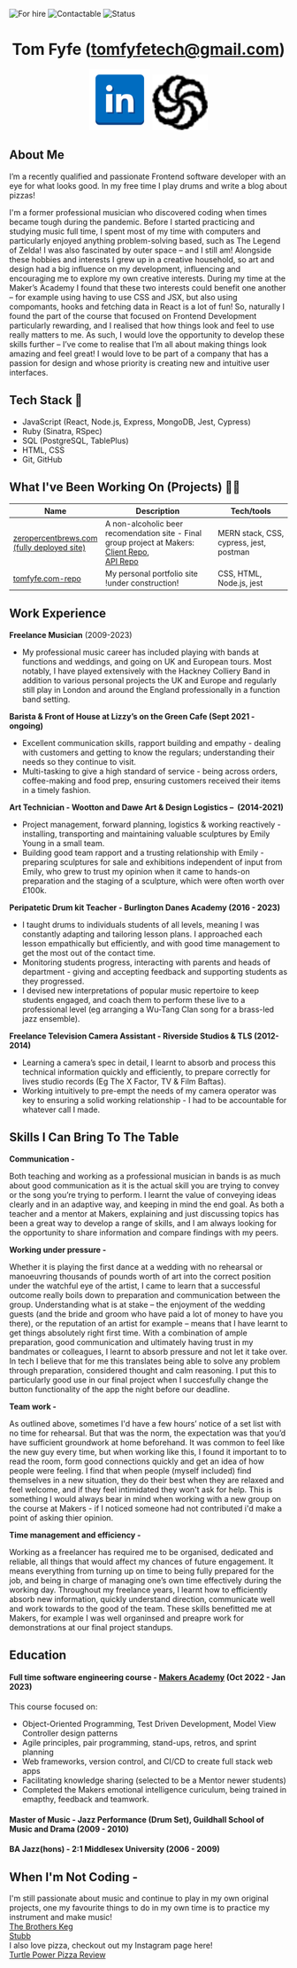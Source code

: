 ![For hire](https://img.shields.io/badge/Available_for_hire-Yes-brightgreen)
![Contactable](https://img.shields.io/badge/Contactable-For_sure-9cf)
![Status](https://img.shields.io/badge/Status-Probably_listening_to_music-ff69b4)

<div align="center">

[//]: # (Testing how to make comments which aren't rendered)

# Tom Fyfe (tomfyfetech@gmail.com) #
 <a href="https://www.linkedin.com/in/tomfyfe"><img src="images/Linkedin.png" width="110" alt="LinkedIn"></a>
 <a href="https://www.codewars.com/users/tomfyfe85"><img src="images/codewars.svg" width="100" alt="Codewars"></a>

</div>
 
 ## <a name="about_me">About Me </a>
 
I’m a recently qualified and passionate Frontend software developer with an eye for what looks good. In my free time I play drums and write a blog about pizzas! 

I'm a former professional musician who discovered coding when times became tough during the pandemic. Before I started practicing and studying music full time, I spent most of my time with computers and particularly enjoyed anything problem-solving based, such as The Legend of Zelda! I was also fascinated by outer space – and I still am! Alongside these hobbies and interests I grew up in a creative household, so art and design had a big influence on my development, influencing and encouraging me to explore my own creative interests. During my time at the Maker’s Academy I found that these two interests could benefit one another – for example using having to use CSS and JSX, but also using compomants, hooks and fetching data in React is a lot of fun! So, naturally I found the part of the course that focused on Frontend Development particularly rewarding, and I realised that how things look and feel to use really matters to me. As such, I would love the opportunity to develop these skills further – I’ve come to realise that I’m all about making things look amazing and feel great! I would love to be part of a company that has a passion for design and whose priority is creating new and intuitive user interfaces.
 
 ## <a name="tech-stack">Tech Stack 🤖</a> 
- JavaScript (React, Node.js, Express, MongoDB, Jest, Cypress)
- Ruby (Sinatra, RSpec) 
- SQL (PostgreSQL, TablePlus)
- HTML, CSS
- Git, GitHub 

## <a name="projects">What I've Been Working On (Projects) 👨‍💻</a>

| Name          | Description         | Tech/tools        |
| --------------| ----------------   | ----------------- |
| <a href="https://www.zeropercentbrews.com">zeropercentbrews.com <br/>(fully deployed site)</a>| A non-alcoholic beer recomendation site - Final group project at Makers: <br/> <a href="https://github.com/alastair10/ZeroPercentBrews-client">Client Repo</a>,<br/> <a href ="https://github.com/alastair10/ZeroPercentBrews-api">API Repo</a> |MERN stack, CSS, cypress, jest, postman|
|<a href="https://github.com/tomfyfe85/bank_tech_test-">tomfyfe.com-repo</a>| My personal portfolio site <br/> !under construction!| CSS, HTML, Node.js, jest|
              
## Work Experience

**Freelance Musician** (2009-2023)  
- My professional music career has included playing with bands at functions and weddings, and going on UK and European tours. Most notably, I have played extensively with the Hackney Colliery Band in addition to various personal projects the UK and Europe and regularly still play in London and around the England professionally in a function band setting. 

**Barista & Front of House at Lizzy’s on the Green Cafe (Sept 2021 - ongoing)**
- Excellent communication skills, rapport building and empathy - dealing with customers and getting to know the regulars; understanding their needs so they continue to visit. 
- Multi-tasking to give a high standard of service - being across orders, coffee-making and food prep, ensuring customers received their items in a timely fashion. 

**Art Technician - Wootton and Dawe Art & Design Logistics –  (2014-2021)**
- Project management, forward planning, logistics & working reactively - installing, transporting and maintaining valuable sculptures by Emily Young in a small team.
- Building good team rapport and a trusting relationship with Emily - preparing sculptures for sale and exhibitions independent of input from Emily, who grew to trust my opinion when it came to hands-on preparation and the staging of a sculpture, which were often worth over £100k.  
 
**Peripatetic Drum kit Teacher - Burlington Danes Academy (2016 - 2023)**

- I taught drums to individuals students of all levels, meaning I was constantly adapting and tailoring lesson plans. I approached each lesson empathically but efficiently, and with good time management to get the most out of the contact time.
- Monitoring students progress, interacting with parents and heads of department - giving and accepting feedback and supporting students as they progressed. 
- I devised new interpretations of popular music repertoire to keep students engaged, and coach them to perform these live to a professional level (eg arranging a Wu-Tang Clan song for a brass-led jazz ensemble).  



**Freelance Television Camera Assistant - Riverside Studios & TLS (2012-2014)**
- Learning a camera’s spec in detail, I learnt to absorb and process this technical information quickly and efficiently, to prepare correctly for lives studio records (Eg The X Factor, TV & Film Baftas).
- Working intuitively to pre-empt the needs of my camera operator was key to ensuring a solid working relationship - I had to be accountable for whatever call I made. 

 ## Skills I Can Bring To The Table

**Communication -**

Both teaching and working as a professional musician in bands is as much about good communication as it is the actual skill you are trying to convey or the song you’re trying to perform. I learnt the value of conveying ideas clearly and in an adaptive way, and keeping in mind the end goal. As both a teacher and a mentor at Makers, explaining and just discussing topics has been a great way to develop a range of skills, and I am always looking for the opportunity to share information and compare findings with my peers.

**Working under pressure -** 

Whether it is playing the first dance at a wedding with no rehearsal or manoeuvring thousands of pounds worth of art into the correct position under the watchful eye of the artist, I came to learn that a successful outcome really boils down to preparation and communication between the group. Understanding what is at stake – the enjoyment of the wedding guests (and the bride and groom who have paid a lot of money to have you there), or the reputation of an artist for example – means that I have learnt to get things absolutely right first time. With a combination of ample preparation, good communication and ultimately having trust in my bandmates or colleagues, I learnt to absorb pressure and not let it take over. In tech I believe that for me this translates being able to solve any problem through preparation, considered thought and calm reasoning. I put this to particularly good use in our final project when I succesfully change the button functionality of the app the night before our deadline. 


**Team work -**

As outlined above, sometimes I'd have a few hours’ notice of a set list with no time for rehearsal. But that was the norm, the expectation was that you’d have sufficient groundwork at home beforehand. It was  common to feel like the new guy every time, but when working like this, I found it important to to read the room, form good connections quickly and get an idea of how people were feeling. I find that when people (myself included) find themselves in a new situation, they do their best when they are relaxed and feel welcome, and if they feel intimidated they won't ask for help. This is something I would always bear in mind when working with a new group on the course at Makers - if I noticed someone had not contributed i'd make a point of asking thier opinion.

**Time management and efficiency -**

Working as a freelancer has required me to be organised, dedicated and reliable, all things that would affect my chances of future engagement. It means everything from turning up on time to being fully prepared for the job, and being in charge of managing one’s own time effectively during the working day.
Throughout my freelance years, I learnt how to efficiently absorb new information, quickly understand direction, communicate well and work towards to the good of the team. These skills benefitted me at Makers, for example I was well organinsed and preapre work for demonstrations at our final project standups. 

## Education

#### Full time software engineering course - <a href="https://makers.tech/">Makers Academy<a/> (Oct 2022 - Jan 2023)
This course focused on:

- Object-Oriented Programming, Test Driven Development, Model View Controller design patterns
- Agile principles, pair programming, stand-ups, retros, and sprint planning
- Web frameworks, version control, and CI/CD to create full stack web apps
- Facilitating knowledge sharing (selected to be a Mentor newer students)
- Completed the Makers emotional intelligence curiculum, being trained in emapthy, feedback and teamwork.  

#### Master of Music - Jazz Performance (Drum Set), Guildhall School of Music and Drama (2009 - 2010)

#### BA Jazz(hons) - 2:1 Middlesex University (2006 - 2009)

## When I'm Not Coding -
I'm still passionate about music and continue to play in my own original projects, one my favourite things to do in my own time is to practice my instrument and make music!                  
<a href="https://apfrecords.co.uk/albums/folklore-myths-and-legends-of-the-brothers-keg">The Brothers Keg </a>
<br>
<a href="https://stubb.bandcamp.com/"> Stubb </a> <br>
I also love pizza, checkout out my Instagram page here! <br>
<a href="https://www.instagram.com/turtle_power_pizza_review">
Turtle Power Pizza Review <a/>
